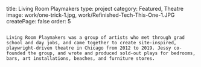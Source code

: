 title: Living Room Playmakers
type: project
category: Featured, Theatre
image: work/one-trick-1.jpg, work/Refinished-Tech-This-One-1.JPG
createPage: false
order: 5

~~~

Living Room Playmakers was a group of artists who met through grad school and day jobs, and came together to create site-inspired, playwright-driven theatre in Chicago from 2012 to 2019. Jessy co-founded the group, and wrote and produced sold-out plays for bedrooms, bars, art installations, beaches, and furniture stores.
